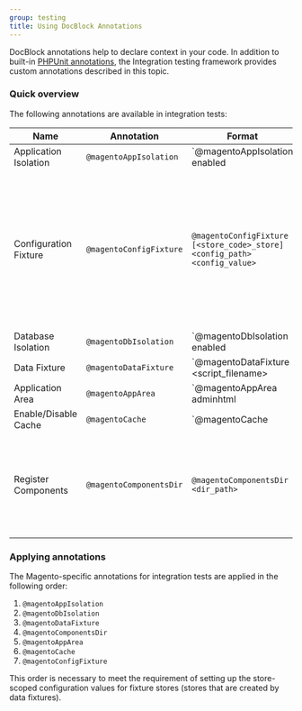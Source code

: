 ```yaml
---
group: testing
title: Using DocBlock Annotations
---
```


DocBlock annotations help to declare context in your code. In addition to built-in [PHPUnit annotations], the Integration testing framework provides custom annotations described in this topic.

### Quick overview

The following annotations are available in integration tests:

Name|Annotation|Format|Description
---|---|---|---
Application Isolation|`@magentoAppIsolation`|`@magentoAppIsolation enabled|disabled`|Enables or disables application isolation when you run tests. When enabled, an application state after a test run will be the same as before the test run. For example, you should enable it, when you want to create sessions in a test, but you don't want them to affect other tests.
Configuration Fixture|`@magentoConfigFixture`|`@magentoConfigFixture [<store_code>_store] <config_path> <config_value>`|Sets up configuration settings for a particular test. The list of settings is stored in the `core_config_data` database table. After the test execution, the settings revert to their original state.
Database Isolation|`@magentoDbIsolation`|`@magentoDbIsolation enabled|disabled`|Enables or disables database isolation. Disabled by default, unless you are using `@magentoDataFixture`, in which case it is enabled by default. All data, required for a test, live during transaction only. Any test results won't be written in a database.
Data Fixture|`@magentoDataFixture`|`@magentoDataFixture <script_filename>|<method_name>`|Points to a class or a method which creates testing entities (fixtures) for test execution.
Application Area|`@magentoAppArea`|`@magentoAppArea adminhtml|frontend|global`|Configures test environment in the context of specified application area.
Enable/Disable Cache|`@magentoCache`|`@magentoCache <type>|all enabled|disabled`|Enables or disables certain cache segment or all of them to prevent isolation problems.
Register Components|`@magentoComponentsDir`|`@magentoComponentsDir <dir_path>`|Registers fixture components from specified directory (recursively). Unregisters the components after the test is finished.

### Applying annotations

The Magento-specific annotations for integration tests are applied in the following order:

1. `@magentoAppIsolation`
1. `@magentoDbIsolation`
1. `@magentoDataFixture`
1. `@magentoComponentsDir`
1. `@magentoAppArea`
1. `@magentoCache`
1. `@magentoConfigFixture`

This order is necessary to meet the requirement of setting up the store-scoped configuration values for fixture stores (stores that are created by data fixtures).

<!-- LINK DEFINITIONS -->

[PHPUnit annotations]: https://wiki.corp.magento.com/display/MAGE2/Custom+DocBlock+Annotations#CustomDocBlockAnnotations-RevertingAnnotation
